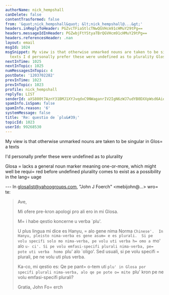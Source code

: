 ```yaml
---
authorName: nick_hempshall
canDelete: false
contentTrasformed: false
from: '&quot;nick_hempshall&quot; &lt;nick_hempshall@...&gt;'
headers.inReplyToHeader: PGZvcTFiaStlcTNwQGVHcm91cHMuY29tPg==
headers.messageIdInHeader: PGZwbjFtYStyaTBrQGVHcm91cHMuY29tPg==
headers.referencesHeader: .nan
layout: email
msgId: 1024
msgSnippet: My view is that otherwise unmarked nouns are taken to be singular in Glosa
  texts I d personally prefer these were undefined as to plurality Glosa lacks a
nextInTime: 1025
nextInTopic: 1025
numMessagesInTopic: 4
postDate: '1203702282'
prevInTime: 1023
prevInTopic: 1023
profile: nick_hempshall
replyTo: LIST
senderId: aXS800t7AznY31BMJ1XYJvqdxC9NWaganrIV2IgN6zWJ7udYB0DXXpWsd6AioGyyT1LAJde7MpEGwNau6IGsOqcx1X3-c7R8bteQi6hFXPMbHkkB
spamInfo.isSpam: false
spamInfo.reason: '6'
systemMessage: false
title: 'Re: questio de `plu&#39;'
topicId: 1023
userId: 99268530
---
```



My view is that otherwise unmarked nouns are taken to be singular in 
Glos=
a texts

I'd personally prefer these were undefined as to plurality

Glosa =
lacks a general noun marker meaning one-or-more, which might 
well be requi=
red before undefined plurality comes to exist as a 
possibility in the lang=
uage

--- In glosalist@yahoogroups.com, "John J Foerch" <mebijohn@...> 
wro=
te:
>
> Ave,
> 
> Mi ofere pre-kron apologi pro ali ero in mi Glosa.
> 
> M=
i habe qestio koncerne u verba `plu'.
> 
> U plus lingua mi dice es Hanyu, =
alo gene nima Norma `Chinese'.  In
> Hanyu, pleisto nima-verba es gene asum=
e es plurali.  Si pe volu
> specifi solo mo nima-verba, pe volu uti verba h=
omo a `mo' alo `u-
ci'.
>  Si pe volu emfasi-specifi plurali nima-verba, pe=
 pote uti verba 
homo
> `plu' alo `oligo'.  Sed usuali, si pe volu specifi =
plurali, pe ne 
volu
> uti plus verba.
> 
> Ka-co, mi qestio es: Qe pe pant=
o-tem uti `plu' in Glosa por specifi
> plurali nima-verba, alo qe pe pote o=
mite `plu' kron pe ne volu
> emfasi-specifi plurali?
> 
> Gratia,
> John Fo=
erch
>




